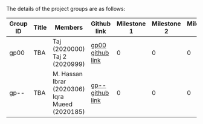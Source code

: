 
The details of the project groups are as follows:

| Group ID | Title | Members | Github link |	Milestone 1 |	Milestone 2 |	Milestone 3 |	Milestone 4 |
| ---      | ----------- | ----------- | ----------- | ----------- | ----------- | ----------- | ----------- |
| gp00     | TBA   | Taj (2020000)<br>Taj 2 (2020999) | [gp00 github link](https://github.com/tajkhan/xv6-riscv-os-fall22) | 0 | 0 | 0 | 0 |
| gp--     | TBA   | M. Hassan Ibrar (2020306)<br>Iqra Mueed (2020185) | [gp-- github link](https://github.com/Hassanibrar632/OS_Fall22.git) | 0 | 0 | 0 | 0 |


